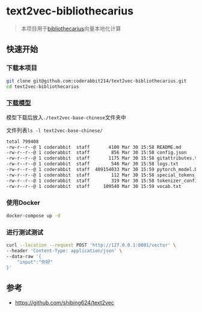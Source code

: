 #  text2vec-bibliothecarius

> 本项目用于[bibliothecarius](https://github.com/coderabbit214/bibliothecarius)向量本地化计算

## 快速开始

### 下载本项目

```bash
git clone git@github.com:coderabbit214/text2vec-bibliothecarius.git
cd text2vec-bibliothecarius
```

### [下载模型](https://huggingface.co/shibing624/text2vec-base-chinese/tree/main)

模型下载后放入`./text2vec-base-chinese`文件夹中

文件列表`ls -l text2vec-base-chinese/`

```bash
total 799408
-rw-r--r--@ 1 coderabbit  staff       4100 Mar 30 15:58 README.md
-rw-r--r--@ 1 coderabbit  staff        856 Mar 30 15:58 config.json
-rw-r--r--@ 1 coderabbit  staff       1175 Mar 30 15:58 gitattributes.txt
-rw-r--r--@ 1 coderabbit  staff        546 Mar 30 15:58 logs.txt
-rw-r--r--@ 1 coderabbit  staff  409154033 Mar 30 15:59 pytorch_model.bin
-rw-r--r--@ 1 coderabbit  staff        112 Mar 30 15:58 special_tokens_map.json
-rw-r--r--@ 1 coderabbit  staff        319 Mar 30 15:58 tokenizer_config.json
-rw-r--r--@ 1 coderabbit  staff     109540 Mar 30 15:59 vocab.txt
```

### 使用Docker

```bash
docker-compose up -d
```

### 进行测试测试

```bash
curl --location --request POST 'http://127.0.0.1:8001/vector' \
--header 'Content-Type: application/json' \
--data-raw '{
    "input":"你好"
}'
```

## 参考

- https://github.com/shibing624/text2vec

